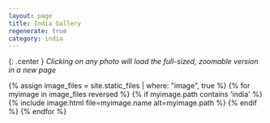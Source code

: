 ```yaml
---
layout: page
title: India Gallery
regenerate: true
category: india
---
```

{: .center }
*Clicking on any photo will load the full-sized, zoomable version in a new page*

{% assign image_files = site.static_files | where: "image", true %}
{% for myimage in image_files reversed %}
  {% if myimage.path contains 'india' %}
  {% include image.html file=myimage.name alt=myimage.path %}
  {% endif %}
{% endfor %}
